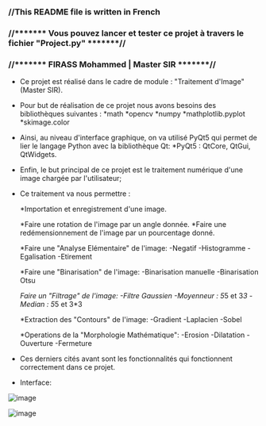 <h3> //This README file is written in French </h3>
<h3> //******* Vous pouvez lancer et tester ce projet à travers le fichier "Project.py" *******// </h3>
<h3> //******* FIRASS Mohammed | Master SIR *******// </h3>

- Ce projet est réalisé dans le cadre de module : "Traitement d'Image" (Master SIR).

- Pour but de réalisation de ce projet nous avons besoins des bibliothèques suivantes :
    *math
    *opencv
    *numpy
    *mathplotlib.pyplot
    *skimage.color

- Ainsi, au niveau d'interface graphique, on va utilisé PyQt5 qui permet de lier le langage Python avec la bibliothèque Qt:
    *PyQt5 : QtCore, QtGui, QtWidgets.

- Enfin, le but principal de ce projet est le traitement numérique d'une image chargée par l'utilisateur;
- Ce traitement va nous permettre :

    *Importation et enregistrement d'une image.

    *Faire une rotation de l'image par un angle donnée.
    *Faire une redémensionnement de l'image par un pourcentage donné.

    *Faire une "Analyse Elémentaire" de l'image:
        -Negatif
        -Histogramme
        -Egalisation
        -Etirement
    
    *Faire une "Binarisation" de l'image:
        -Binarisation manuelle
        -Binarisation Otsu
    
    *Faire un "Filtrage" de l'image:
        -Filtre Gaussien
        -Moyenneur : 5*5 et 3*3
        -Median : 5*5 et 3*3
    
    *Extraction des "Contours" de l'image:
        -Gradient
        -Laplacien
        -Sobel
    
    *Operations de la "Morphologie Mathématique":
        -Erosion
        -Dilatation
        -Ouverture
        -Fermeture

- Ces derniers cités avant sont les fonctionnalités qui fonctionnent correctement dans ce projet.
- Interface:</br>

![image](https://user-images.githubusercontent.com/84667900/132966006-05267439-91f9-4fbd-86c0-6aee88fbce4a.png)

 ![image](https://user-images.githubusercontent.com/84667900/132966062-1c7d1612-152d-4cd1-b782-47b9687bbf8e.png)


